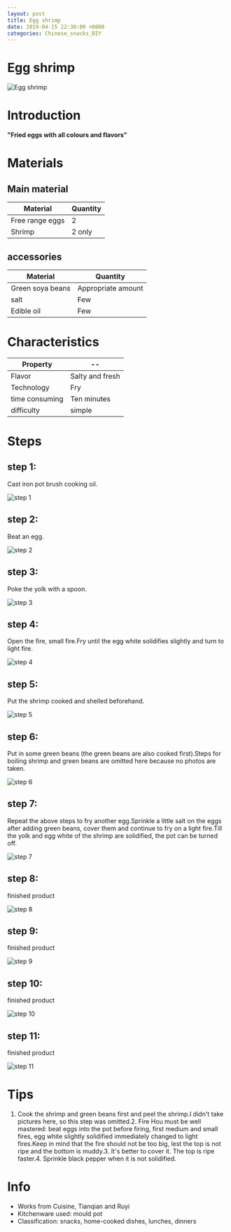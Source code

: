 ```yaml
---
layout: post
title: Egg shrimp
date: 2019-04-15 22:30:00 +0800
categories: Chinese_snacks_DIY
---
```


# Egg shrimp

![Egg shrimp]({{site.baseurl}}/img/406999/406999.jpg)

# Introduction

**"Fried eggs with all colours and flavors"**

# Materials


## Main material

Material|Quantity
--|--
Free range eggs|2
Shrimp|2 only

## accessories

Material|Quantity
--|--
Green soya beans|Appropriate amount
salt|Few
Edible oil|Few

# Characteristics

Property|--
--|--
Flavor|Salty and fresh
Technology|Fry
time consuming|Ten minutes
difficulty|simple

# Steps

## step 1:

Cast iron pot brush cooking oil.

![step 1]({{site.baseurl}}/img/406999/1.jpg)

## step 2:

Beat an egg.

![step 2]({{site.baseurl}}/img/406999/2.jpg)

## step 3:

Poke the yolk with a spoon.

![step 3]({{site.baseurl}}/img/406999/3.jpg)

## step 4:

Open the fire, small fire.Fry until the egg white solidifies slightly and turn to light fire.

![step 4]({{site.baseurl}}/img/406999/4.jpg)

## step 5:

Put the shrimp cooked and shelled beforehand.

![step 5]({{site.baseurl}}/img/406999/5.jpg)

## step 6:

Put in some green beans (the green beans are also cooked first).Steps for boiling shrimp and green beans are omitted here because no photos are taken.

![step 6]({{site.baseurl}}/img/406999/6.jpg)

## step 7:

Repeat the above steps to fry another egg.Sprinkle a little salt on the eggs after adding green beans, cover them and continue to fry on a light fire.Till the yolk and egg white of the shrimp are solidified, the pot can be turned off.

![step 7]({{site.baseurl}}/img/406999/7.jpg)

## step 8:

finished product

![step 8]({{site.baseurl}}/img/406999/8.jpg)

## step 9:

finished product

![step 9]({{site.baseurl}}/img/406999/9.jpg)

## step 10:

finished product

![step 10]({{site.baseurl}}/img/406999/10.jpg)

## step 11:

finished product

![step 11]({{site.baseurl}}/img/406999/11.jpg)

# Tips

1. Cook the shrimp and green beans first and peel the shrimp.I didn't take pictures here, so this step was omitted.2. Fire Hou must be well mastered: beat eggs into the pot before firing, first medium and small fires, egg white slightly solidified immediately changed to light fires.Keep in mind that the fire should not be too big, lest the top is not ripe and the bottom is muddy.3. It's better to cover it. The top is ripe faster.4. Sprinkle black pepper when it is not solidified.

# Info

- Works from Cuisine, Tianqian and Ruyi
- Kitchenware used: mould pot
- Classification: snacks, home-cooked dishes, lunches, dinners